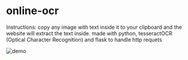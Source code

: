 # online-ocr
Instructions: copy any image with text inside it to your clipboard and the website will extract the text inside. made with python, tesseractOCR (Optical Character Recognition) and flask to handle http requets

![demo](https://media.giphy.com/media/1X0pYmdTpBhzLreI0B/source.gif)
